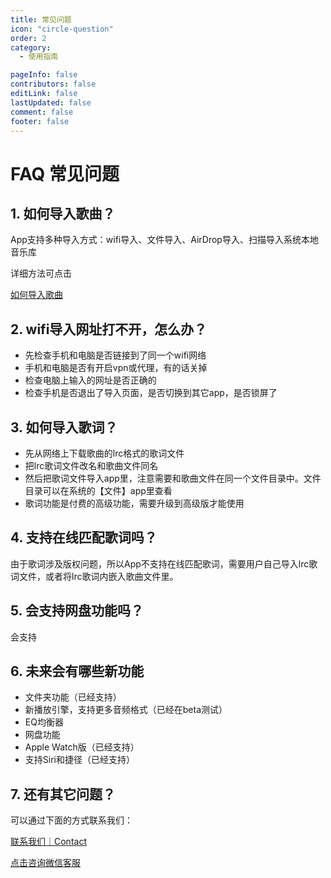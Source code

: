 ```yaml
---
title: 常见问题
icon: "circle-question"
order: 2
category:
  - 使用指南

pageInfo: false
contributors: false
editLink: false
lastUpdated: false
comment: false
footer: false
---
```


# FAQ 常见问题

## 1. 如何导入歌曲？

App支持多种导入方式：wifi导入、文件导入、AirDrop导入、扫描导入系统本地音乐库

详细方法可点击

[如何导入歌曲](/zh/guide/import/)

## 2. wifi导入网址打不开，怎么办？

- 先检查手机和电脑是否链接到了同一个wifi网络
- 手机和电脑是否有开启vpn或代理，有的话关掉
- 检查电脑上输入的网址是否正确的
- 检查手机是否退出了导入页面，是否切换到其它app，是否锁屏了

## 3. 如何导入歌词？

- 先从网络上下载歌曲的lrc格式的歌词文件
- 把lrc歌词文件改名和歌曲文件同名
- 然后把歌词文件导入app里，注意需要和歌曲文件在同一个文件目录中。文件目录可以在系统的【文件】app里查看
- 歌词功能是付费的高级功能，需要升级到高级版才能使用

## 4. 支持在线匹配歌词吗？

由于歌词涉及版权问题，所以App不支持在线匹配歌词，需要用户自己导入lrc歌词文件，或者将lrc歌词内嵌入歌曲文件里。

## 5. 会支持网盘功能吗？

会支持

## 6. 未来会有哪些新功能

- 文件夹功能（已经支持）
- 新播放引擎，支持更多音频格式（已经在beta测试）
- EQ均衡器
- 网盘功能
- Apple Watch版（已经支持）
- 支持Siri和捷径（已经支持）

## 7. 还有其它问题？

可以通过下面的方式联系我们：

[联系我们｜Contact](https://www.notion.so/Contact-61e073fcf8d24f71b4d2289f1a13178d?pvs=21)

[点击咨询微信客服](https://work.weixin.qq.com/kfid/kfccae610ba3adaa782)